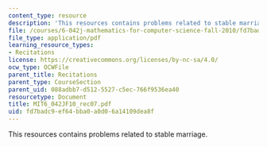 ```yaml
---
content_type: resource
description: 'This resources contains problems related to stable marriage. '
file: /courses/6-042j-mathematics-for-computer-science-fall-2010/fd7badc9ef64bba0a0d06a14109dea8f_MIT6_042JF10_rec07.pdf
file_type: application/pdf
learning_resource_types:
- Recitations
license: https://creativecommons.org/licenses/by-nc-sa/4.0/
ocw_type: OCWFile
parent_title: Recitations
parent_type: CourseSection
parent_uid: 088adbb7-d512-5527-c5ec-766f9536ea40
resourcetype: Document
title: MIT6_042JF10_rec07.pdf
uid: fd7badc9-ef64-bba0-a0d0-6a14109dea8f
---
```

This resources contains problems related to stable marriage. 